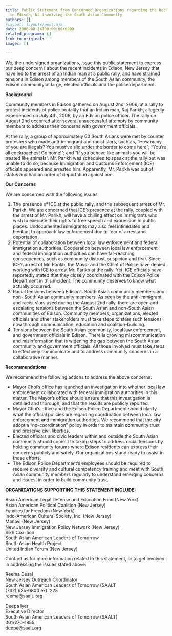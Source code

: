```yaml
---
title: Public Statement from Concerned Organizations regarding the Recent Incidents
  in Edison, NJ involving the South Asian Community
authors: []
#layout: layouts/post.njk
date: 2006-08-14T00:00:00+0000
related_programs: []
link_to_original: ''
images: []

---
```

 

We, the undersigned organizations, issue this public statement to express our deep concerns about the recent incidents in Edison, New Jersey that have led to the arrest of an Indian man at a public rally, and have strained tensions in Edison among members of the South Asian community, the Edison community at large, elected officials and the police department.

**Background**

Community members in Edison gathered on August 2nd, 2006, at a rally to protest incidents of police brutality that an Indian man, Raj Parikh, allegedly experienced on July 4th, 2006, by an Edison police officer. The rally on August 2nd occurred after several unsuccessful attempts by community members to address their concerns with government officials.

At the rally, a group of approximately 60 South Asians were met by counter protesters who made anti-immigrant and racist slurs, such as, “How many of you are illegals? You must’ve slid under the border to come here”; “You’re all cockroaches! Go home!”; and “If you behave like animals you will be treated like animals”. Mr. Parikh was scheduled to speak at the rally but was unable to do so, because Immigration and Customs Enforcement (ICE) officials appeared and arrested him. Apparently, Mr. Parikh was out of status and had an order of deportation against him.

**Our Concerns**

We are concerned with the following issues:

1. The presence of ICE at the public rally, and the subsequent arrest of Mr. Parikh. We are concerned that ICE’s presence at the rally, coupled with the arrest of Mr. Parikh, will have a chilling effect on immigrants who wish to exercise their rights to free speech and expression in public places. Undocumented immigrants may also feel intimidated and hesitant to approach law enforcement due to fear of arrest and deportation.
2. Potential of collaboration between local law enforcement and federal immigration authorities. Cooperation between local law enforcement and federal immigration authorities can have far-reaching consequences, such as community distrust, suspicion and fear. Since ICE’s arrest of Mr. Parikh, the Mayor and the Chief of Police have denied working with ICE to arrest Mr. Parikh at the rally. Yet, ICE officials have reportedly stated that they closely coordinated with the Edison Police Department in this incident. The community deserves to know what actually occurred.
3. Racial tensions between Edison’s South Asian community members and non- South Asian community members. As seen by the anti-immigrant and racist slurs used during the August 2nd rally, there are open and escalating tensions between the South Asian and non-South Asian communities of Edison. Community members, organizations, elected officials and other stakeholders must take steps to stem such tensions now through communication, education and coalition-building.
4. Tensions between the South Asian community, local law enforcement, and government officials in Edison. There is growing miscommunication and misinformation that is widening the gap between the South Asian community and government officials. All those involved must take steps to effectively communicate and to address community concerns in a collaborative manner.

**Recommendations**

We recommend the following actions to address the above concerns:

* Mayor Choi’s office has launched an investigation into whether local law enforcement collaborated with federal immigration authorities in this matter. The Mayor’s office should ensure that this investigation is detailed and thorough, and that the results are publicly reported.
* Mayor Choi’s office and the Edison Police Department should clarify what the official policies are regarding coordination between local law enforcement and immigration authorities. We recommend that the city adopt a “no-coordination” policy in order to maintain community trust and preserve civil liberties.
* Elected officials and civic leaders within and outside the South Asian community should commit to taking steps to address racial tensions by holding community forums where Edison residents can express their concerns publicly and safely. Our organizations stand ready to assist in these efforts.
* The Edison Police Department’s employees should be required to receive diversity and cultural competency training and meet with South Asian community members regularly to understand emerging concerns and issues, in order to build community trust.

**ORGANIZATIONS SUPPORTING THIS STATEMENT INCLUDE:**

Asian American Legal Defense and Education Fund (New York)  
Asian American Political Coalition (New Jersey)  
Families for Freedom (New York)  
Indo-American Cultural Society, Inc. (New Jersey)  
Manavi (New Jersey)  
New Jersey Immigration Policy Network (New Jersey)  
Sikh Coalition  
South Asian American Leaders of Tomorrow  
South Asian Health Project  
United Indian Forum (New Jersey)

Contact us for more information related to this statement, or to get involved in addressing the issues stated above:

Reema Desai  
New Jersey Outreach Coordinator  
South Asian American Leaders of Tomorrow (SAALT  
(732) 635-0800 ext. 225  
reema@saalt. org

Deepa Iyer  
Executive Director  
South Asian American Leaders of Tomorrow (SAALT)  
301/270-1855  
deepa@saalt.org